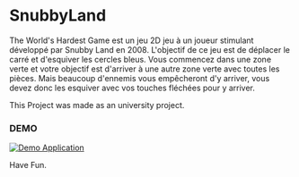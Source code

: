 # SnubbyLand 

<!-- [Report](https://www.overleaf.com/read/vvppvyhymjhv)-->


The World's Hardest Game est un jeu 2D jeu à un joueur stimulant développé par Snubby Land en 2008. L'objectif de ce jeu est de déplacer le carré et d'esquiver les cercles bleus. Vous commencez dans une zone verte et votre objectif est d'arriver à une autre zone verte avec toutes les pièces. Mais beaucoup d'ennemis vous empêcheront d'y arriver, vous devez donc les esquiver avec vos touches fléchées pour y arriver.



This Project was made as an university project.

<h3>DEMO</h3>

<a href="https://www.youtube.com/embed/h6qdAJO26tc" rel="nofollow"><img src="https://i.makeagif.com/media/6-26-2020/b-acdc.gif" alt="Demo Application" data-canonical-src="https://www.youtube.com/embed/h6qdAJO26tc&t=" style="max-width:100%;"></a>

Have Fun.
